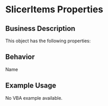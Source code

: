 # SlicerItems Properties

## Business Description
This object has the following properties:

## Behavior
Name

## Example Usage
No VBA example available.